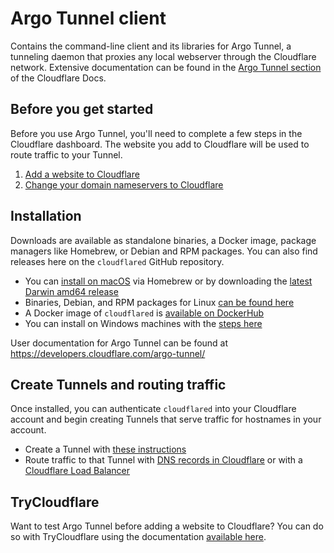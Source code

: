 # Argo Tunnel client

Contains the command-line client and its libraries for Argo Tunnel, a tunneling daemon that proxies any local webserver through the Cloudflare network. Extensive documentation can be found in the [Argo Tunnel section](https://developers.cloudflare.com/argo-tunnel/) of the Cloudflare Docs.

## Before you get started

Before you use Argo Tunnel, you'll need to complete a few steps in the Cloudflare dashboard. The website you add to Cloudflare will be used to route traffic to your Tunnel.

1. [Add a website to Cloudflare](https://support.cloudflare.com/hc/en-us/articles/201720164-Creating-a-Cloudflare-account-and-adding-a-website)
2. [Change your domain nameservers to Cloudflare](https://support.cloudflare.com/hc/en-us/articles/205195708)

## Installation

Downloads are available as standalone binaries, a Docker image, package managers like Homebrew, or Debian and RPM packages. You can also find releases here on the `cloudflared` GitHub repository.

* You can [install on macOS](https://developers.cloudflare.com/argo-tunnel/getting-started/installation#macos) via Homebrew or by downloading the [latest Darwin amd64 release](https://github.com/cloudflare/cloudflared/releases)
* Binaries, Debian, and RPM packages for Linux [can be found here](https://developers.cloudflare.com/argo-tunnel/getting-started/installation#linux)
* A Docker image of `cloudflared` is [available on DockerHub](https://hub.docker.com/r/cloudflare/cloudflared)
* You can install on Windows machines with the [steps here](https://developers.cloudflare.com/argo-tunnel/getting-started/installation#windows)

User documentation for Argo Tunnel can be found at https://developers.cloudflare.com/argo-tunnel/

## Create Tunnels and routing traffic

Once installed, you can authenticate `cloudflared` into your Cloudflare account and begin creating Tunnels that serve traffic for hostnames in your account.

* Create a Tunnel with [these instructions](https://developers.cloudflare.com/argo-tunnel/create-tunnel)
* Route traffic to that Tunnel with [DNS records in Cloudflare](https://developers.cloudflare.com/argo-tunnel/routing-to-tunnel/dns) or with a [Cloudflare Load Balancer](https://developers.cloudflare.com/argo-tunnel/routing-to-tunnel/lb)

## TryCloudflare

Want to test Argo Tunnel before adding a website to Cloudflare? You can do so with TryCloudflare using the documentation [available here](https://developers.cloudflare.com/argo-tunnel/learning/trycloudflare).
